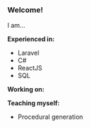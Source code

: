 ### Welcome!

I am...

**Experienced in:**
- Laravel
- C#
- ReactJS
- SQL

**Working on:**


**Teaching myself:**
- Procedural generation
